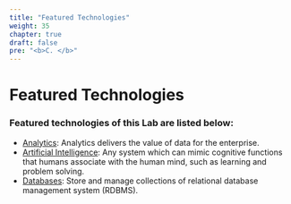 ```yaml
---
title: "Featured Technologies"
weight: 35
chapter: true
draft: false
pre: "<b>C. </b>"
---
```


# Featured Technologies

### Featured technologies of this Lab are listed below:

* [Analytics](https://developer.ibm.com/code/technologies/analytics/): Analytics delivers the value of data for the enterprise.
* [Artificial Intelligence](https://developer.ibm.com/technologies/artificial-intelligence/): Any system which can mimic cognitive functions that humans associate with the human mind, such as learning and problem solving.
* [Databases](https://developer.ibm.com/technologies/databases): Store and manage collections of relational database management system (RDBMS).
